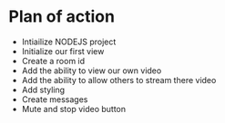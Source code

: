 # Plan of action

- Intiailize NODEJS project
- Initialize our first view
- Create a room id
- Add the ability to view our own video
- Add the ability to allow others to stream there video
- Add styling
- Create messages
- Mute and stop video button
